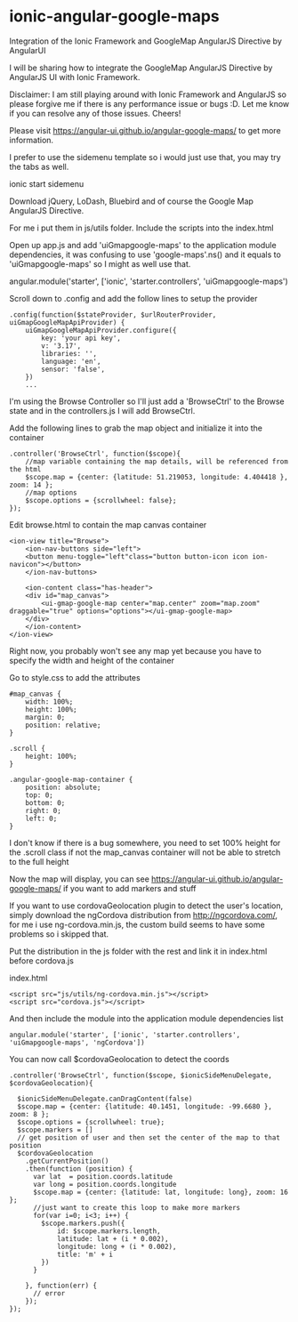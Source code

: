 ionic-angular-google-maps
=========================

Integration of the Ionic Framework and GoogleMap AngularJS Directive by AngularUI

I will be sharing how to integrate the GoogleMap AngularJS Directive by AngularJS UI with Ionic Framework.

Disclaimer: I am still playing around with Ionic Framework and AngularJS so please forgive me if there is any performance issue or bugs :D. Let me know if you can resolve any of those issues. Cheers!

Please visit https://angular-ui.github.io/angular-google-maps/ to get more information.

I prefer to use the sidemenu template so i would just use that, you may try the tabs as well.

ionic start <project name> sidemenu

Download jQuery, LoDash, Bluebird and of course the Google Map AngularJS Directive.

For me i put them in js/utils folder. Include the scripts into the index.html

Open up app.js and add 'uiGmapgoogle-maps' to the application module dependencies, it was confusing to use 'google-maps'.ns() and it equals to 'uiGmapgoogle-maps' so I might as well use that.

angular.module('starter', ['ionic', 'starter.controllers', 'uiGmapgoogle-maps')

Scroll down to .config and add the follow lines to setup the provider
```
.config(function($stateProvider, $urlRouterProvider, uiGmapGoogleMapApiProvider) {
	uiGmapGoogleMapApiProvider.configure({
		key: 'your api key',
		v: '3.17',
		libraries: '',
		language: 'en',
		sensor: 'false',
	})
	...
```
I'm using the Browse Controller so I'll just add a 'BrowseCtrl' to the Browse state and in the controllers.js I will add BrowseCtrl.

Add the following lines to grab the map object and initialize it into the container
```
.controller('BrowseCtrl', function($scope){
	//map variable containing the map details, will be referenced from the html
	$scope.map = {center: {latitude: 51.219053, longitude: 4.404418 }, zoom: 14 };
	//map options
 	$scope.options = {scrollwheel: false};
});
```
Edit browse.html to contain the map canvas container
```
<ion-view title="Browse">
	<ion-nav-buttons side="left">
	<button menu-toggle="left"class="button button-icon icon ion-navicon"></button>
	</ion-nav-buttons>

	<ion-content class="has-header">
	<div id="map_canvas">
	    <ui-gmap-google-map center="map.center" zoom="map.zoom" draggable="true" options="options"></ui-gmap-google-map>
	</div>
	</ion-content>
</ion-view>
```
Right now, you probably won't see any map yet because you have to specify the width and height of the container

Go to style.css to add the attributes
```
#map_canvas {
	width: 100%;
	height: 100%;
	margin: 0;
	position: relative;
}

.scroll {
	height: 100%;
}

.angular-google-map-container {
    position: absolute;
    top: 0;
    bottom: 0;
    right: 0;
    left: 0;
}
```
I don't know if there is a bug somewhere, you need to set 100% height for the .scroll class if not the map_canvas container will not be able to stretch to the full height

Now the map will display, you can see https://angular-ui.github.io/angular-google-maps/ if you want to add markers and stuff

If you want to use cordovaGeolocation plugin to detect the user's location, simply download the ngCordova distribution from http://ngcordova.com/, for me i use ng-cordova.min.js, the custom build seems to have some problems so i skipped that.

Put the distribution in the js folder with the rest and link it in index.html before cordova.js

index.html
```
<script src="js/utils/ng-cordova.min.js"></script>
<script src="cordova.js"></script>
```
And then include the module into the application module dependencies list
```
angular.module('starter', ['ionic', 'starter.controllers', 'uiGmapgoogle-maps', 'ngCordova'])
```
You can now call $cordovaGeolocation to detect the coords
```
.controller('BrowseCtrl', function($scope, $ionicSideMenuDelegate, $cordovaGeolocation){

  $ionicSideMenuDelegate.canDragContent(false)
  $scope.map = {center: {latitude: 40.1451, longitude: -99.6680 }, zoom: 8 };
  $scope.options = {scrollwheel: true};
  $scope.markers = []
  // get position of user and then set the center of the map to that position
  $cordovaGeolocation
    .getCurrentPosition()
    .then(function (position) {
      var lat  = position.coords.latitude
      var long = position.coords.longitude
      $scope.map = {center: {latitude: lat, longitude: long}, zoom: 16 };
      //just want to create this loop to make more markers
      for(var i=0; i<3; i++) {
        $scope.markers.push({
            id: $scope.markers.length,
            latitude: lat + (i * 0.002),
            longitude: long + (i * 0.002),
            title: 'm' + i
        })
      }
      
    }, function(err) {
      // error
    });
});
```



